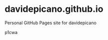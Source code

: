 # davidepicano.github.io
Personal GitHub Pages site for davidepicano

















































p1cwa
